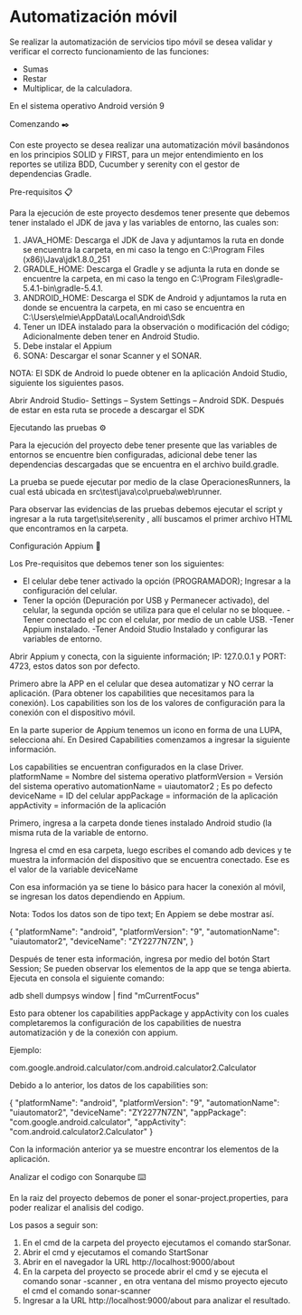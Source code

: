 # Automatización móvil

Se realizar la automatización de servicios tipo móvil se desea validar y verificar el correcto funcionamiento de las funciones:

- Sumas
- Restar
- Multiplicar, de la calculadora.

En el sistema operativo Android versión 9

Comenzando ✒️

Con este proyecto se desea realizar una automatización móvil basándonos en los principios SOLID y FIRST, para un mejor entendimiento en los reportes se utiliza BDD, Cucumber y serenity con el gestor de dependencias Gradle.

Pre-requisitos 📋

Para la ejecución de este proyecto desdemos tener presente que debemos tener instalado el JDK de java y las variables de entorno, las cuales son:

1. JAVA_HOME: Descarga el JDK de Java y adjuntamos la ruta en donde se encuentra la carpeta, en mi caso la tengo en C:\Program Files (x86)\Java\jdk1.8.0_251
2. GRADLE_HOME: Descarga el Gradle y se adjunta la ruta en donde se encuentre la carpeta, en mi caso la tengo en C:\Program Files\gradle-5.4.1-bin\gradle-5.4.1.
3. ANDROID_HOME: Descarga el SDK de Android y adjuntamos la ruta en donde se encuentra la carpeta, en mi caso se encuentra en C:\Users\elmie\AppData\Local\Android\Sdk
4. Tener un IDEA instalado para la observación o modificación del código; Adicionalmente deben tener en Android Studio.
5. Debe instalar el Appium
6. SONA: Descargar el sonar Scanner y el SONAR.

NOTA: El SDK de Android lo puede obtener en la aplicación Andoid Studio, siguiente los siguientes pasos.

Abrir Android Studio- Settings – System Settings – Android SDK. Después de estar en esta ruta se procede a descargar el SDK
      
Ejecutando las pruebas ⚙️
 
Para la ejecución del proyecto debe tener presente que las variables de entornos se encuentre bien configuradas, adicional debe tener las dependencias descargadas que se encuentra en el archivo build.gradle.

La prueba se puede ejecutar por medio de la clase OperacionesRunners, la cual está ubicada en  src\test\java\co\prueba\web\runner.

Para observar las evidencias de las pruebas debemos ejecutar el script y ingresar a la ruta target\site\serenity , allí buscamos el primer archivo HTML que encontramos en la carpeta.

Configuración Appium 🔧️

Los Pre-requisitos que debemos tener son los siguientes:

- El celular debe tener activado la opción (PROGRAMADOR); Ingresar a la configuración del celular.
- Tener la opción (Depuración por USB y Permanecer activado), del celular, la segunda opción se utiliza para que el celular no se bloquee.
-Tener conectado el pc con el celular, por medio de un cable USB.
-Tener Appium instalado.
-Tener Andoid Studio Instalado y configurar las variables de entorno.


Abrir Appium y conecta, con la siguiente información; IP: 127.0.0.1 y PORT: 4723, estos datos son por defecto.

Primero abre la APP en el celular que desea automatizar y NO cerrar la aplicación. (Para obtener los capabilities que necesitamos para la conexión). 
Los capabilities son los de los valores de configuración para la conexión con el dispositivo móvil.

En la parte superior de Appium tenemos un icono en forma de una LUPA, selecciona ahí. En Desired Capabilities comenzamos a ingresar la siguiente información.

Los capabilities se encuentran configurados en la clase Driver. 
platformName = Nombre del sistema operativo
platformVersion = Versión del sistema operativo
automationName = uiautomator2 ; Es po defecto
deviceName = ID del celular
appPackage = información de la aplicación
appActivity = información de la aplicación

Primero, ingresa a la carpeta donde tienes instalado Android studio (la misma ruta de la variable de entorno.

Ingresa el cmd en esa carpeta, luego escribes el comando adb devices y te muestra la información del dispositivo que se encuentra conectado. Ese es el valor de la variable deviceName

Con esa información ya se tiene lo básico para hacer la conexión al móvil, se ingresan los datos dependiendo en Appium.

Nota: Todos los datos son de tipo text; En Appiem se debe mostrar así.

{
  "platformName": "android",
  "platformVersion": "9",
  "automationName": "uiautomator2",
  "deviceName": "ZY2277N7ZN",
}

Después de tener esta información, ingresa por medio del botón Start Session; Se pueden observar los elementos de la app que se tenga abierta.
Ejecuta en consola el siguiente comando:
 
adb shell dumpsys window | find "mCurrentFocus"

Esto para obtener los capabilities appPackage y appActivity con los cuales completaremos la configuración de los capabilities de nuestra automatización y de la conexión con appium.

Ejemplo:

com.google.android.calculator/com.android.calculator2.Calculator

Debido a lo anterior, los datos de los capabilities son:

{
  "platformName": "android",
  "platformVersion": "9",
  "automationName": "uiautomator2",
  "deviceName": "ZY2277N7ZN",
  "appPackage": "com.google.android.calculator",
  "appActivity": "com.android.calculator2.Calculator"
}

Con la información anterior ya se muestre encontrar los elementos de la aplicación.

Analizar el codigo con Sonarqube ⌨️️

En la raiz del proyecto debemos de poner el sonar-project.properties, para poder realizar el analisis del codigo.

Los pasos a seguir son:
1. En el cmd de la carpeta del proyecto ejecutamos  el comando starSonar. 
2. Abrir el cmd y ejecutamos el comando StartSonar
3. Abrir en el navegador la URL http://localhost:9000/about
4. En la carpeta del proyecto se procede abrir el cmd y se ejecuta el comando  sonar -scanner , en otra ventana del mismo proyecto  ejecuto el cmd el comando sonar-scanner
5. Ingresar a la URL http://localhost:9000/about para analizar el resultado.